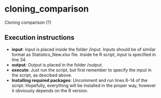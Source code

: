 # cloning_comparison
Cloning comparison (?)

## Execution instructions
- **input**: Input is placed inside the folder /input. Inputs should be of similar format as Statistics_New.xlsx file. Inside he R script, input is specified in line 34.   
- **output**: Output is placed in the folder /output.
- **execute**: Just run the script, but first remember to specify the input in the script, as descibed above.
- **Installing required packages**: Uncomment and run lines 6-14 of the script. Hopefully, everything will be installed in the proper way, however it obviously depends on the R version.

